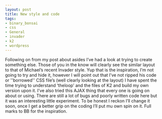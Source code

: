 ```yaml
---
layout: post
title: New style and code
tags:
- binary_bonsai
- css
- General
- invader
- k2
- wordpress
---
```

Following on from my post about asides I’ve had a look at trying to create something else. Those of you in the know will clearly see the similar layout to that of Michael’s recent Invader style. Yup that is the inspiration, I’m not going to try and hide it, however I will point out that I’ve not ripped his code or ''borrowed'' CSS file’s (well clearly looking at the layout) I have spent the time trying to understand ‘theloop’ and the files of K2 and build my own version upon it. I’ve also tried this AJAX thing that every one is going on about or using. There are still a lot of bugs and poorly written code here but it was an interesting little experiment.
To be honest I reckon I’ll change it soon, once I get a better grip on the coding I’ll put mu own spin on it. Full marks to BB for the inspiration.
